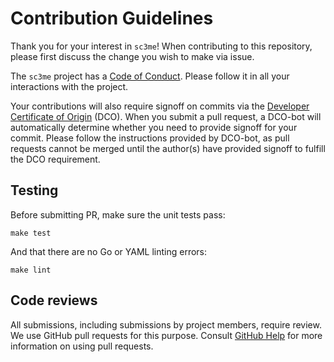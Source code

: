 # Contribution Guidelines

Thank you for your interest in `sc3me`! When contributing to this repository, please first discuss the change you wish to make via issue. 

The `sc3me` project has a [Code of Conduct](CODE-OF-CONDUCT.md). Please follow it in all your interactions with the project.

Your contributions will also require signoff on commits via the [Developer Certificate of Origin](https://developercertificate.org/) (DCO). When you submit a pull request, a DCO-bot will automatically determine whether you need to provide signoff for your commit. Please follow the instructions provided by DCO-bot, as pull requests cannot be merged until the author(s) have provided signoff to fulfill the DCO requirement.

## Testing

Before submitting PR, make sure the unit tests pass:

```shell
make test
```

And that there are no Go or YAML linting errors:

```shell
make lint
```

## Code reviews

All submissions, including submissions by project members, require review. We
use GitHub pull requests for this purpose. Consult [GitHub Help](https://help.github.com/articles/about-pull-requests/) for more information on using pull requests.

